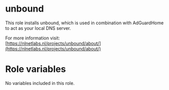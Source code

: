 # unbound
This role installs unbound, which is used in combination with AdGuardHome to act as your local DNS server.

For more information visit:  
[https://nlnetlabs.nl/projects/unbound/about/](https://nlnetlabs.nl/projects/unbound/about/)

# Role variables
No variables included in this role.  
